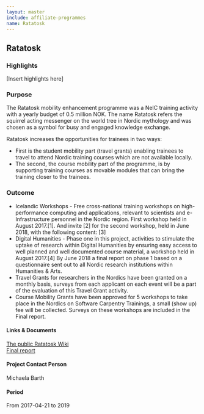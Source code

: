 ```yaml
---
layout: master
include: affiliate-programmes
name: Ratatosk
---
```


## Ratatosk

### Highlights
[Insert highlights here]

### Purpose
The Ratatosk mobility enhancement programme was a NeIC training activity with a yearly budget of 0.5 million NOK. The name Ratatosk refers the squirrel acting messenger on the world tree in Nordic mythology and was chosen as a symbol for busy and engaged knowledge exchange.

Ratatosk increases the opportunities for trainees in two ways:
* First is the student mobility part (travel grants) enabling trainees to travel to attend Nordic training courses which are not available locally.
* The second, the course mobility part of the programme, is by supporting training courses as movable modules that can bring the training closer to the trainees.
 
### Outcome
* Icelandic Workshops - Free cross-national training workshops on high-performance computing and applications, relevant to scientists and e-Infrastructure personnel in the Nordic region. First workshop held in August 2017.[1]. And invite [2] for the second workshop, held in June 2018, with the following content: [3]
* Digital Humanities - Phase one in this project, activities to stimulate the uptake of research within Digital Humanities by ensuring easy access to well planned and well documented course material, a workshop held in August 2017.[4] By June 2018 a final report on phase 1 based on a questionnaire sent out to all Nordic research institutions within Humanities & Arts.
* Travel Grants for researchers in the Nordics have been granted on a monthly basis, surveys from each applicant on each event will be a part of the evaluation of this Travel Grant activity.
* Course Mobility Grants have been approved for 5 workshops to take place in the Nordics on Software Carpentry Trainings, a small (show up) fee will be collected. Surveys on these workshops are included in the Final report.

#### Links & Documents
[The public Ratatosk Wiki](https://wiki.neic.no/wiki/Ratatosk) <br/>
[Final report](https://wiki.neic.no/w/ext/img_auth.php/c/c3/191220-Ratatosk-Final_report.pdf)

#### Project Contact Person
Michaela Barth

#### Period
From 2017-04-21 to 2019
